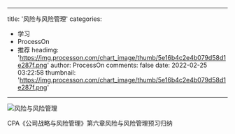 
---
title: '风险与风险管理'
categories: 
 - 学习
 - ProcessOn
 - 推荐
headimg: 'https://img.processon.com/chart_image/thumb/5e16b4c2e4b079d58d1e287f.png'
author: ProcessOn
comments: false
date: 2022-02-25 03:22:58
thumbnail: 'https://img.processon.com/chart_image/thumb/5e16b4c2e4b079d58d1e287f.png'
---

<div>   
<img class="thumb" alt="风险与风险管理" src="https://img.processon.com/chart_image/thumb/5e16b4c2e4b079d58d1e287f.png" referrerpolicy="no-referrer">
<p>CPA《公司战略与风险管理》第六章风险与风险管理预习归纳</p>  
</div>
            